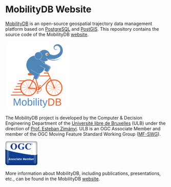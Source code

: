 
MobilityDB Website
====================
[MobilityDB](https://github.com/MobilityDB/MobilityDB) is an open-source geospatial trajectory data management platform based on [PostgreSQL](https://www.postgresql.org/) and [PostGIS](https://postgis.net/). This repository contains the source code of the MobilityDB [website](https://mobilitydb.com/).

<img src="images/mobilitydb-logo.svg" width="200" alt="MobilityDB Logo" />

The MobilityDB project is developed by the Computer & Decision Engineering Department of the [Université libre de Bruxelles](https://www.ulb.be/) (ULB) under the direction of [Prof. Esteban Zimányi](http://cs.ulb.ac.be/members/esteban/). ULB is an OGC Associate Member and member of the OGC Moving Feature Standard Working Group ([MF-SWG](https://www.ogc.org/projects/groups/movfeatswg)).

<img src="images/OGC_Associate_Member_3DR.png" width="100" alt="OGC Associate Member Logo" />

More information about MobilityDB, including publications, presentations, etc., can be found in the MobilityDB [website](https://mobilitydb.com).


